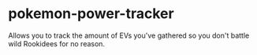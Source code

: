 # pokemon-power-tracker
Allows you to track the amount of EVs you've gathered so you don't battle wild Rookidees for no reason.
